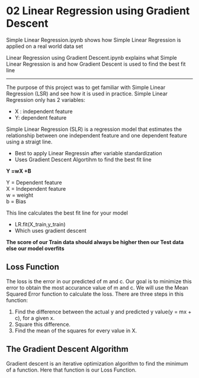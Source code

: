 # 02 Linear Regression using Gradient Descent

Simple Linear Regression.ipynb shows how Simple Linear Regression is applied on a real world data set

Linear Regression using Gradient Descent.ipynb explains what Simple Linear Regression is and how Gradient Descent is used to find the best fit line

----------------------------------------------------------------------------------------------------------------------------------------------------------

The purpose of this project was to get familiar with Simple Linear Regression (LSR) and see how it is used in practice. Simple Linear Regression only has 2 variables:

- X : independent feature
- Y: dependent feature

Simple Linear Regression (SLR) is a regression model that estimates the relationship between one independent feature and one dependent feature using a straigt line.
- Best to apply Linear Regressin after variable standardization
- Uses Gradient Descent Algortihm to find the best fit line

**Y =wX +B**

Y = Dependent feature\
X = Independent feature\
w = weight\
b = Bias

This line calculates the best fit line for your model
- LR.fit(X_train,y_train)
- Which uses gradient descent 

**The score of our Train data should always be higher then our Test data else our model overfits**

## Loss Function
The loss is the error in our predicted of m and c. Our goal is to minimize this error to obtain the most accurance value of m and c.
We will use the Mean Squared Error function to calculate the loss. There are three steps in this function:

1. Find the difference between the actual y and predicted y value(y = mx + c), for a given x.
2. Square this difference.
3. Find the mean of the squares for every value in X.

## The Gradient Descent Algorithm
Gradient descent is an iterative optimization algorithm to find the minimum of a function. Here that function is our Loss Function.
